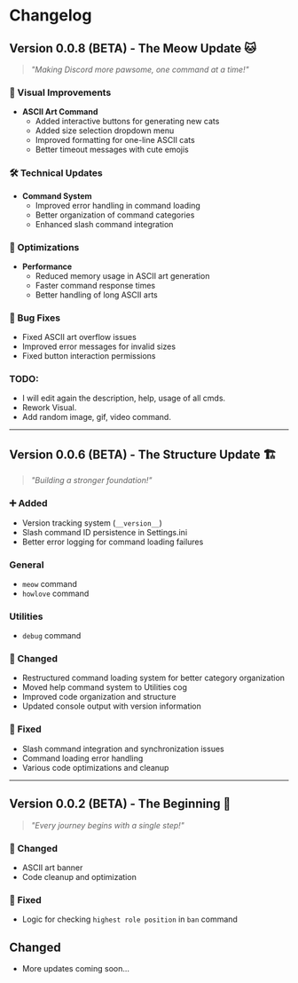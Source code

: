 # Changelog

## Version 0.0.8 (BETA) - The Meow Update 🐱
> *"Making Discord more pawsome, one command at a time!"*

### 🎨 Visual Improvements
- **ASCII Art Command**
  - Added interactive buttons for generating new cats
  - Added size selection dropdown menu
  - Improved formatting for one-line ASCII cats
  - Better timeout messages with cute emojis

### 🛠️ Technical Updates
- **Command System**
  - Improved error handling in command loading
  - Better organization of command categories
  - Enhanced slash command integration

### 🔧 Optimizations
- **Performance**
  - Reduced memory usage in ASCII art generation
  - Faster command response times
  - Better handling of long ASCII arts

### 🐛 Bug Fixes
- Fixed ASCII art overflow issues
- Improved error messages for invalid sizes
- Fixed button interaction permissions

### TODO:
- I will edit again the description, help, usage of all cmds.
- Rework Visual.
- Add random image, gif, video command.
---

## Version 0.0.6 (BETA) - The Structure Update 🏗️
> *"Building a stronger foundation!"*

### ➕ Added
- Version tracking system (`__version__`)
- Slash command ID persistence in Settings.ini
- Better error logging for command loading failures
### General
- `meow` command
- `howlove` command
### Utilities
- `debug` command

### 🔄 Changed
- Restructured command loading system for better category organization
- Moved help command system to Utilities cog
- Improved code organization and structure
- Updated console output with version information

### 🔧 Fixed
- Slash command integration and synchronization issues
- Command loading error handling
- Various code optimizations and cleanup

---

## Version 0.0.2 (BETA) - The Beginning 🌱
> *"Every journey begins with a single step!"*

### 🔄 Changed
- ASCII art banner
- Code cleanup and optimization

### 🔧 Fixed
- Logic for checking `highest role position` in `ban` command



## Changed
- More updates coming soon...
